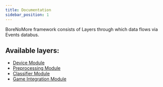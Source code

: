 ```yaml
---
title: Documentation
sidebar_position: 1
---
```


BoreNoMore framework consists of Layers through which data flows via Events databus.


## Available layers:
- [Device Module](/BoreNoMore/docs/device)
- [Preprocessing Module](/BoreNoMore/docs/preprocessing)
- [Classifier Module](/BoreNoMore/docs/classifier)
- [Game Integration Module](/BoreNoMore/docs/game-integration)
